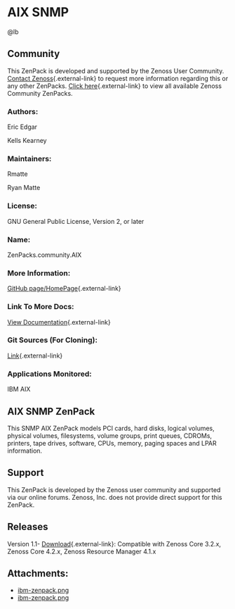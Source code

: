 # AIX SNMP

@lb[](img/zenpack-ibm-zenpack.png)

## Community

This ZenPack is developed and supported by the Zenoss User Community.
[Contact Zenoss](https://tryit.zenoss.com/zenpack-contact/){.external-link} to
request more information regarding this or any other ZenPacks. [Click here](https://zenoss.com/product/zenpacks?f%5B0%5D=im_field_zenpack_category:1021){.external-link} to
view all available Zenoss Community ZenPacks.

### Authors:

Eric Edgar

Kells Kearney

### Maintainers:

Rmatte

Ryan Matte

### License:

GNU General Public License, Version 2, or later

### Name:

ZenPacks.community.AIX

### More Information:

[GitHub page/HomePage](https://github.com/zenoss/ZenPacks.community.AIX){.external-link}

### Link To More Docs:

[View Documentation](https://github.com/zenoss/ZenPacks.community.AIX){.external-link}

### Git Sources (For Cloning):

[Link](https://github.com/zenoss/ZenPacks.community.AIX.git){.external-link}

### Applications Monitored:

IBM AIX

## AIX SNMP ZenPack

This SNMP AIX ZenPack models PCI cards, hard disks, logical volumes,
physical volumes, filesystems, volume groups, print queues, CDROMs,
printers, tape drives, software, CPUs, memory, paging spaces and LPAR
information.

## Support

This ZenPack is developed by the Zenoss user community and supported via
our online forums. Zenoss, Inc. does not provide direct support for this
ZenPack.

## Releases

Version 1.1- [Download](https://storage.googleapis.com/zenpacks/ZenPacks.community.AIX/1.1/ZenPacks.community.AIX-1.1.egg){.external-link}:   Compatible with Zenoss Core 3.2.x, Zenoss Core 4.2.x, Zenoss
    Resource Manager 4.1.x

## Attachments:

-   [ibm-zenpack.png](img/zenpack-ibm-zenpack.png)
-   [ibm-zenpack.png](img/zenpack-ibm-zenpack.png)

